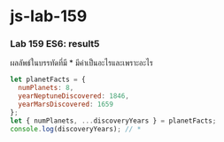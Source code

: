 # js-lab-159
### Lab 159 ES6: result5
ผลลัพธ์ในบรรทัดที่มี * มีค่าเป็นอะไรและเพราะอะไร

```JavaScript
let planetFacts = {
  numPlanets: 8,
  yearNeptuneDiscovered: 1846,
  yearMarsDiscovered: 1659
};
let { numPlanets, ...discoveryYears } = planetFacts;
console.log(discoveryYears); // *
```
